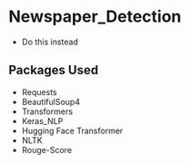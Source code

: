 # Newspaper_Detection


- Do this instead
## Packages Used
- Requests
- BeautifulSoup4
- Transformers
- Keras_NLP
- Hugging Face Transformer
- NLTK
- Rouge-Score